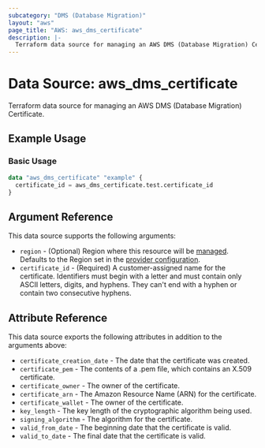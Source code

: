 ```yaml
---
subcategory: "DMS (Database Migration)"
layout: "aws"
page_title: "AWS: aws_dms_certificate"
description: |-
  Terraform data source for managing an AWS DMS (Database Migration) Certificate.
---
```


# Data Source: aws_dms_certificate

Terraform data source for managing an AWS DMS (Database Migration) Certificate.

## Example Usage

### Basic Usage

```terraform
data "aws_dms_certificate" "example" {
  certificate_id = aws_dms_certificate.test.certificate_id
}
```

## Argument Reference

This data source supports the following arguments:

* `region` - (Optional) Region where this resource will be [managed](https://docs.aws.amazon.com/general/latest/gr/rande.html#regional-endpoints). Defaults to the Region set in the [provider configuration](https://registry.terraform.io/providers/hashicorp/aws/latest/docs#aws-configuration-reference).
* `certificate_id` - (Required) A customer-assigned name for the certificate. Identifiers must begin with a letter and must contain only ASCII letters, digits, and hyphens. They can't end with a hyphen or contain two consecutive hyphens.

## Attribute Reference

This data source exports the following attributes in addition to the arguments above:

* `certificate_creation_date` - The date that the certificate was created.
* `certificate_pem` - The contents of a .pem file, which contains an X.509 certificate.
* `certificate_owner` - The owner of the certificate.
* `certificate_arn` - The Amazon Resource Name (ARN) for the certificate.
* `certificate_wallet` - The owner of the certificate.
* `key_length` - The key length of the cryptographic algorithm being used.
* `signing_algorithm` - The algorithm for the certificate.
* `valid_from_date` - The beginning date that the certificate is valid.
* `valid_to_date` - The final date that the certificate is valid.

